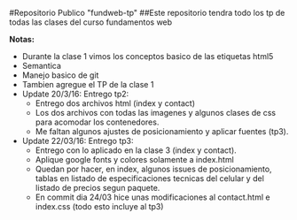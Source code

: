 #Repositorio Publico "fundweb-tp"
##Este repositorio tendra todo los tp de todas las clases del curso fundamentos web

**Notas:**
- Durante la clase 1 vimos los conceptos basico de las etiquetas html5 
- Semantica
- Manejo basico de git
- Tambien agregue el TP de la clase 1
- Update 20/3/16: Entrego tp2:
    + Entrego dos archivos html (index y contact)
    + Los dos archivos con todas las imagenes y algunos clases de css para acomodar los contenedores.
    + Me faltan algunos ajustes de posicionamiento y aplicar fuentes (tp3).
- Update 22/03/16: Entrego tp3:
    + Entrego con lo aplicado en la clase 3 (index y contact).
    + Aplique google fonts y colores solamente a index.html
    + Quedan por hacer, en index, algunos issues de posicionamiento, tablas en listado de especificaciones tecnicas del celular y del listado de precios segun paquete.
    + En commit dia 24/03 hice unas modificaciones al contact.html e index.css (todo esto incluye al tp3)





